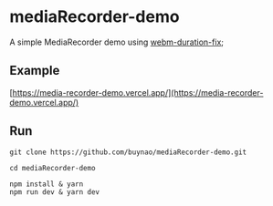 # mediaRecorder-demo

A simple MediaRecorder demo using [webm-duration-fix](https://github.com/buynao/webm-duration-fix);

## Example

[https://media-recorder-demo.vercel.app/](https://media-recorder-demo.vercel.app/)

## Run

```shell
git clone https://github.com/buynao/mediaRecorder-demo.git

cd mediaRecorder-demo

npm install & yarn
npm run dev & yarn dev

```
